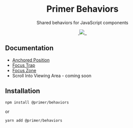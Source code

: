 <h1 align="center">Primer Behaviors</h1>

<p align="center">Shared behaviors for JavaScript components</p>

<p align="center">
  <a aria-label="npm package" href="https://www.npmjs.com/package/@primer/behaviors">
    <img alt="" src="https://img.shields.io/npm/v/@primer/behaviors.svg">
  </a>
  <a aria-label="contributors graph" href="https://github.com/primer/behaviors/graphs/contributors">
    <img src="https://img.shields.io/github/contributors/primer/behaviors.svg">
  </a>
  <a aria-label="last commit" href="https://github.com/primer/behaviors/commits/main">
    <img alt="" src=
  "https://img.shields.io/github/last-commit/primer/behaviors.svg">
  </a>
  <a aria-label="license" href="https://github.com/primer/behaviors/blob/main/LICENSE">
    <img src="https://img.shields.io/github/license/primer/behaviors.svg" alt="">
  </a>
</p>

## Documentation

* [Anchored Position](https://primer.style/react/anchoredPosition)
* [Focus Trap](https://primer.style/react/focusTrap)
* [Focus Zone](https://primer.style/react/focusZone)
* Scroll Into Viewing Area - coming soon

## Installation

```bash
npm install @primer/behaviors
```

or 

```bash
yarn add @primer/behaviors
```
